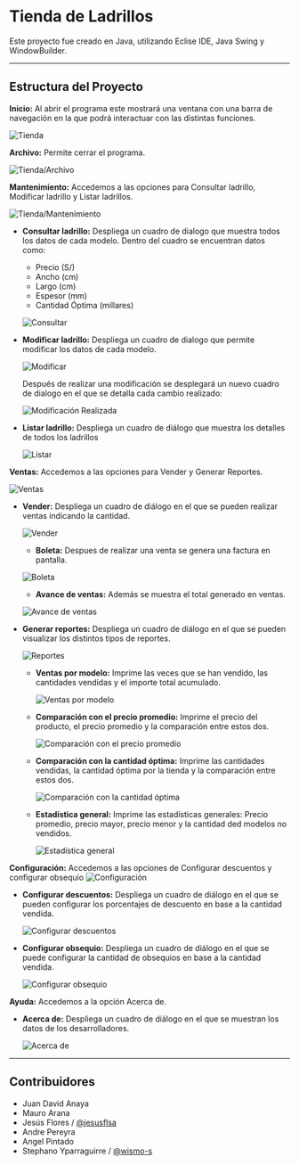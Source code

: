 # Tienda de Ladrillos

Este proyecto fue creado en Java, utilizando Eclise IDE, Java Swing y WindowBuilder.
***
## Estructura del Proyecto

**Inicio:** Al abrir el programa este mostrará una ventana con una barra de navegación en la que podrá interactuar con las distintas funciones.

![Tienda](screenshots/tienda.jpg)

**Archivo:** Permite cerrar el programa.

![Tienda/Archivo](screenshots/tienda-archivo.jpg)

**Mantenimiento:** Accedemos a las opciones para Consultar ladrillo, Modificar ladrillo y Listar ladrillos.

![Tienda/Mantenimiento](screenshots/tienda-mantenimiento.jpg)

- **Consultar ladrillo:** Despliega un cuadro de dialogo que muestra todos los datos de cada modelo.
    Dentro del cuadro se encuentran datos como:

    -	Precio (S/)
    -	Ancho (cm)
    -	Largo (cm)
    -	Espesor (mm)
    -	Cantidad Óptima (millares)
    
    ![Consultar](screenshots/consultar.jpg)
    
    
- **Modificar ladrillo:** Despliega un cuadro de dialogo que permite modificar los datos de cada modelo.

    ![Modificar](screenshots/modificar.jpg)

    Después de realizar una modificación se desplegará un nuevo cuadro de dialogo en el que se detalla cada cambio realizado:
    
    ![Modificación Realizada](screenshots/modificado.jpg)
    
- **Listar ladrillo:** Despliega un cuadro de diálogo que muestra los detalles de todos los ladrillos

    ![Listar](screenshots/listar.jpg)

**Ventas:** Accedemos a las opciones para Vender y Generar Reportes.

![Ventas](screenshots/tienda-vender.jpg)

- **Vender:** Despliega un cuadro de diálogo en el que se pueden realizar ventas indicando la cantidad.

    ![Vender](screenshots/vender.jpg)

    - **Boleta:** Despues de realizar una venta se genera una factura en pantalla.
    
    ![Boleta](screenshots/vender-boleta.jpg)
    
    - **Avance de ventas:** Además se muestra el total generado en ventas.
    
    ![Avance de ventas](screenshots/vender-avance.jpg)
    
- **Generar reportes:** Despliega un cuadro de diálogo en el que se pueden visualizar los distintos tipos de reportes.

    ![Reportes](screenshots/reportes.jpg)

    - **Ventas por modelo:** Imprime las veces que se han vendido, las cantidades vendidas y el importe total acumulado.
    
        ![Ventas por modelo](screenshots/reportes-modelo.jpg)
    
    - **Comparación con el precio promedio:** Imprime el precio del producto, el precio promedio y la comparación entre estos dos.
    
        ![Comparación con el precio promedio](screenshots/reportes-comparacion.jpg)
    
    - **Comparación con la cantidad óptima:** Imprime las cantidades vendidas, la cantidad óptima por la tienda y la comparación entre estos dos.
    
        ![Comparación con la cantidad óptima](screenshots/reportes-comparacion2.jpg)
    
    - **Estadística general:** Imprime las estadísticas generales: Precio promedio, precio mayor, precio menor y la cantidad ded modelos no vendidos.
    
        ![Estadística general](screenshots/reportes-estadistica.jpg)
    
**Configuración:** Accedemos a las opciones de Configurar descuentos y configurar obsequio
![Configuración](screenshots/configurar.jpg)

- **Configurar descuentos:** Despliega un cuadro de diálogo en el que se pueden configurar los porcentajes de descuento en base a la cantidad vendida.

    ![Configurar descuentos](screenshots/configuracion-descuento.jpg)
    
- **Configurar obsequio:** Despliega un cuadro de diálogo en el que se puede configurar la cantidad de obsequios en base a la cantidad vendida.

    ![Configurar obsequio](screenshots/configuracion-obsequios.jpg)
    
**Ayuda:** Accedemos a la opción Acerca de.
- **Acerca de:** Despliega un cuadro de diálogo en el que se muestran los datos de los desarrolladores.

    ![Acerca de](screenshots/ayuda-acercade.jpg)
***
## Contribuidores

- Juan David Anaya
- Mauro Arana
- Jesús Flores / [@jesusflsa](https://github.com/jesusflsa)
- Andre Pereyra
- Angel Pintado
- Stephano Yparraguirre / [@wismo-s](https://github.com/wismo-s)
